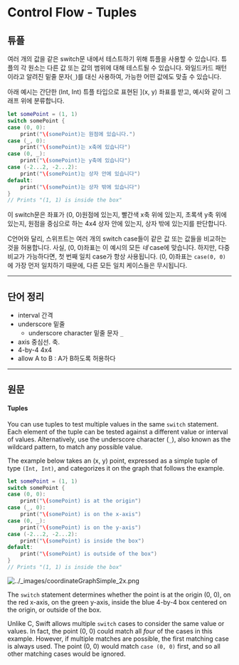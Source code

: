 # Control Flow - Tuples



## 튜플

여러 개의 값을 같은 switch문 내에서 테스트하기 위해 튜플을 사용할 수 있습니다. 튜플의 각 원소는 다른 값 또는 값의 범위에 대해 테스트될 수 있습니다. 와일드카드 패턴이라고 알려진 밑줄 문자(`_`)를 대신 사용하여, 가능한 어떤 값에도 맞출 수 있습니다.

아래 예시는 간단한 (Int, Int) 튜플 타입으로 표현된 ](x, y) 좌표를 받고, 예시와 같이 그래프 위에 분류합니다.

``` swift
let somePoint = (1, 1)
switch somePoint {
case (0, 0):
    print("\(somePoint)는 원점에 있습니다.")
case (_, 0):
    print("\(somePoint)는 x축에 있습니다")
case (0, _):
    print("\(somePoint)는 y축에 있습니다")
case (-2...2, -2...2):
    print("\(somePoint)는 상자 안에 있습니다")
default:
    print("\(somePoint)는 상자 밖에 있습니다")
}
// Prints "(1, 1) is inside the box"
```

이 switch문은 좌표가 (0, 0)원점에 있는지, 빨간색 x축 위에 있는지, 초록색 y축 위에 있는지, 원점을 중심으로 하는 4x4 상자 안에 있는지, 상자 밖에 있는지를 판단합니다.

C언어와 달리, 스위프트는 여러 개의 switch case들이 같은 값 또는 값들을 비교하는 것을 허용합니다. 사실, (0, 0)좌표는 이 예시의 모든 *네* case에 맞습니다. 하지만, 다중 비교가 가능하다면, 첫 번째 일치 case가 항상 사용됩니다. (0, 0)좌표는 `case(0, 0)`에 가장 먼저 일치하기 때문에, 다른 모든 일치 케이스들은 무시됩니다.



---

## 단어 정리

- interval 간격
- underscore 밑줄
  - underscore character 밑줄 문자 `_`
- axis 중심선. 축.
- 4-by-4 4x4
- allow A to B : A가 B하도록 허용하다

---

## 원문

#### Tuples

You can use tuples to test multiple values in the same `switch` statement. Each element of the tuple can be tested against a different value or interval of values. Alternatively, use the underscore character (`_`), also known as the wildcard pattern, to match any possible value.

The example below takes an (x, y) point, expressed as a simple tuple of type `(Int, Int)`, and categorizes it on the graph that follows the example.

``` swift
let somePoint = (1, 1)
switch somePoint {
case (0, 0):
    print("\(somePoint) is at the origin")
case (_, 0):
    print("\(somePoint) is on the x-axis")
case (0, _):
    print("\(somePoint) is on the y-axis")
case (-2...2, -2...2):
    print("\(somePoint) is inside the box")
default:
    print("\(somePoint) is outside of the box")
}
// Prints "(1, 1) is inside the box"
```

![../_images/coordinateGraphSimple_2x.png](https://docs.swift.org/swift-book/_images/coordinateGraphSimple_2x.png)

The `switch` statement determines whether the point is at the origin (0, 0), on the red x-axis, on the green y-axis, inside the blue 4-by-4 box centered on the origin, or outside of the box.

Unlike C, Swift allows multiple `switch` cases to consider the same value or values. In fact, the point (0, 0) could match all *four* of the cases in this example. However, if multiple matches are possible, the first matching case is always used. The point (0, 0) would match `case (0, 0)` first, and so all other matching cases would be ignored.